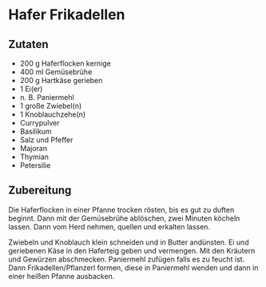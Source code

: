 # Hafer Frikadellen

## Zutaten

- 200 g	Haferflocken kernige
- 400 ml	Gemüsebrühe
- 200 g	Hartkäse gerieben
- 1	Ei(er)
- n. B.	Paniermehl
- 1 große	Zwiebel(n)
- 1	Knoblauchzehe(n)
- Currypulver
- Basilikum
- Salz und Pfeffer
- Majoran
- Thymian
- Petersilie

## Zubereitung

Die Haferflocken in einer Pfanne trocken rösten, bis es gut zu duften beginnt. Dann mit der Gemüsebrühe ablöschen, zwei Minuten köcheln lassen. Dann vom Herd nehmen, quellen und erkalten lassen.

Zwiebeln und Knoblauch klein schneiden und in Butter andünsten. Ei und geriebenen Käse in den Haferteig geben und vermengen. Mit den Kräutern und Gewürzen abschmecken. Paniermehl zufügen falls es zu feucht ist. Dann Frikadellen/Pflanzerl formen, diese in Paniermehl wenden und dann in einer heißen Pfanne ausbacken.
